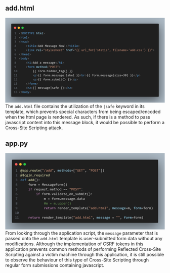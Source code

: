 ## add.html

![](images/1.png)
The `add.html` file contains the utilization of the `|safe` keyword in its template, which prevents special characters from being escaped/encoded when the html page is rendered. As such, if there is a method to pass javascript content into this message block, it would be possible to perform a Cross-Site Scripting attack.
## app.py
![](images/2.png)
From looking through the application script, the `message` parameter that is passed onto the `add.html` template is user-submitted form data without any modifications. Although the implementation of CSRF tokens in this application prevents common methods of performing Reflected Cross-Site Scripting against a victim machine through this application, it is still possible to observe the behaviour of this type of Cross-Site Scripting through regular form submissions containing javascript.
